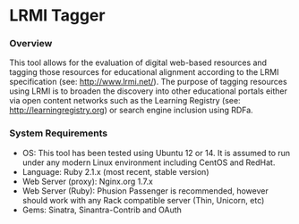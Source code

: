 LRMI Tagger
===========

### Overview

This tool allows for the evaluation of digital web-based resources and tagging those resources for educational alignment according to the LRMI specification (see: http://www.lrmi.net/).  The purpose of tagging resources using LRMI is to broaden the discovery into other educational portals either via open content networks such as the Learning Registry (see: http://learningregistry.org) or search engine inclusion using RDFa.

### System Requirements

* OS: This tool has been tested using Ubuntu 12 or 14.  It is assumed to run under any modern Linux environment including CentOS and RedHat.
* Language:  Ruby 2.1.x (most recent, stable version)
* Web Server  (proxy):  Nginx.org 1.7.x
* Web Server (Ruby):  Phusion Passenger is recommended, however should work with any Rack compatible server (Thin, Unicorn, etc)
* Gems:  Sinatra, Sinantra-Contrib and OAuth
